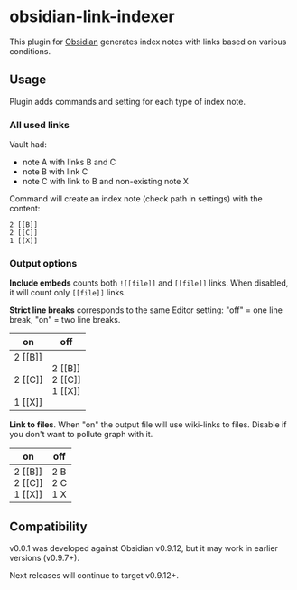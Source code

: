 # obsidian-link-indexer

This plugin for [Obsidian](https://obsidian.md/) generates index notes with links based on various conditions.

## Usage

Plugin adds commands and setting for each type of index note.

### All used links

Vault had:

- note A with links B and C
- note B with link C
- note C with link to B and non-existing note X

Command will create an index note (check path in settings) with the content:

```
2 [[B]]
2 [[C]]
1 [[X]]
```

### Output options

**Include embeds** counts both `![[file]]` and `[[file]]` links. When disabled, it will count only `[[file]]` links.

**Strict line breaks** corresponds to the same Editor setting: "off" = one line break, "on" = two line breaks.

| on | off |
| -- | -- |
| 2 [[B]]<br><br>2 [[C]]<br><br>1 [[X]] | 2 [[B]]<br>2 [[C]]<br>1 [[X]] |

**Link to files**. When "on" the output file will use wiki-links to files. Disable if you don\'t want to pollute graph with it.

| on | off |
| -- | -- |
| 2 [[B]]<br>2 [[C]]<br>1 [[X]] | 2 B<br>2 C<br>1 X |


## Compatibility
v0.0.1 was developed against Obsidian v0.9.12, but it may work in earlier versions (v0.9.7+).

Next releases will continue to target v0.9.12+.